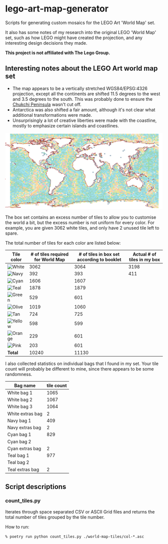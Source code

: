 # lego-art-map-generator

Scripts for generating custom mosaics for the LEGO Art 'World Map' set.

It also has some notes of my research into the original LEGO 'World Map' set,
such as how LEGO might have created the projection, and any interesting design
decisions they made.

**This project is not affiliated with The Lego Group.**

## Interesting notes about the LEGO Art world map set

* The map appears to be a vertically stretched WGS84/EPSG:4326 projection,
  except all the continents are shifted 11.5 degrees to the west and 3.5 degrees
  to the south. This was probably done to ensure the
  [Chukchi Peninsula][chukchi-peninsula] wasn't cut off.
* Antarctica was also shifted a fair amount, although it's not clear what
  additional transformations were made.
* Unsurprisingly a lot of creative liberties were made with the coastline,
  mostly to emphasize certain islands and coastlines.

![LEGO World Map with coastlines on top](world-map-with-coastlines.png)

[chukchi-peninsula]: https://en.wikipedia.org/wiki/Chukchi_Peninsula

The box set contains an excess number of tiles to allow you to customise the
world a bit, but the excess number is not uniform for every color. For example,
you are given 3062 white tiles, and only have 2 unused tile left to spare.

The total number of tiles for each color are listed below:

| Tile color | # of tiles required for World Map | # of tiles in box set according to booklet | Actual # of tiles in my box |
|---|---|---|---|
| ![White](https://img.shields.io/badge/-White-snow) | 3062 | 3064 | 3198 |
| ![Navy](https://img.shields.io/badge/-Navy-rgb(0,53,91)) | 392 | 393 | 411 |
| ![Cyan](https://img.shields.io/badge/-Cyan-rgb(19,183,210)) | 1606 | 1607 | |
| ![Teal](https://img.shields.io/badge/-Teal-rgb(0,153,150)) | 1878 | 1879 | |
| ![Green](https://img.shields.io/badge/-Green-rgb(0,161,55)) | 529 | 601 | |
| ![Olive](https://img.shields.io/badge/-Olive-rgb(162,197,16)) | 1019 | 1060 | |
| ![Tan](https://img.shields.io/badge/-Tan-rgb(226,202,144)) | 724 | 725 | |
| ![Yellow](https://img.shields.io/badge/-Yellow-rgb(248,172,0)) | 598 | 599 | |
| ![Orange](https://img.shields.io/badge/-Orange-rgb(238,117,0)) | 229 | 601 | |
| ![Pink](https://img.shields.io/badge/-Pink-rgb(237,106,112)) | 203 | 601 | |
| **Total** | 10240 | 11130 |

I also collected statistics on individual bags that I found in my set.
Your tile count will probably be different to mine, since there appears to be
some randomness.

| Bag name | tile count |
|---|---|
| White bag 1 | 1065 |
| White bag 2 | 1067 |
| White bag 3 | 1064 |
| White extras bag | 2 |
| Navy bag 1 | 409 |
| Navy extras bag | 2 |
| Cyan bag 1 | 829 |
| Cyan bag 2 |  |
| Cyan extras bag | 2 |
| Teal bag 1 | 977 |
| Teal bag 2 |  |
| Teal extras bag | 2 |

## Script descriptions

### count_tiles.py

Iterates through space separated CSV or ASCII Grid files and  returns the total
number of tiles grouped by the tile number.  

How to run:

```console
% poetry run python count_tiles.py ./world-map-tiles/col-*.asc
```
